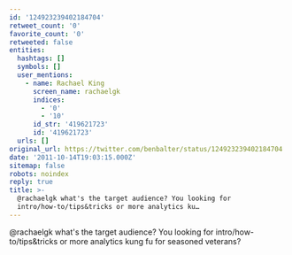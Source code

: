 ```yaml
---
id: '124923239402184704'
retweet_count: '0'
favorite_count: '0'
retweeted: false
entities:
  hashtags: []
  symbols: []
  user_mentions:
    - name: Rachael King
      screen_name: rachaelgk
      indices:
        - '0'
        - '10'
      id_str: '419621723'
      id: '419621723'
  urls: []
original_url: https://twitter.com/benbalter/status/124923239402184704
date: '2011-10-14T19:03:15.000Z'
sitemap: false
robots: noindex
reply: true
title: >-
  @rachaelgk what's the target audience? You looking for
  intro/how-to/tips&tricks or more analytics ku…
---
```


@rachaelgk what's the target audience? You looking for intro/how-to/tips&tricks or more analytics kung fu for seasoned veterans?